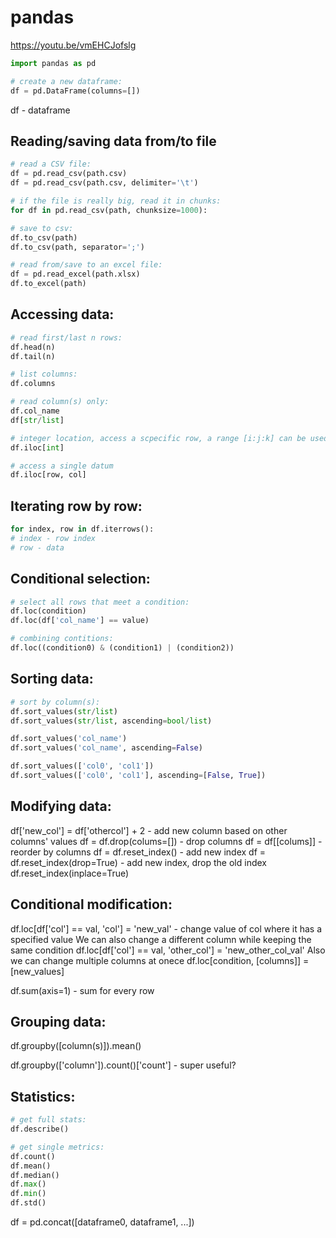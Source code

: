 # pandas
https://youtu.be/vmEHCJofslg  

```python
import pandas as pd

# create a new dataframe:
df = pd.DataFrame(columns=[])
```
df - dataframe

## Reading/saving data from/to file
```python
# read a CSV file:
df = pd.read_csv(path.csv)
df = pd.read_csv(path.csv, delimiter='\t')

# if the file is really big, read it in chunks:
for df in pd.read_csv(path, chunksize=1000):

# save to csv:
df.to_csv(path)
df.to_csv(path, separator=';')

# read from/save to an excel file:
df = pd.read_excel(path.xlsx)
df.to_excel(path)
```

## Accessing data:
```python
# read first/last n rows:
df.head(n)
df.tail(n)

# list columns:
df.columns

# read column(s) only:
df.col_name
df[str/list]

# integer location, access a scpecific row, a range [i:j:k] can be used
df.iloc[int]

# access a single datum
df.iloc[row, col]
```

## Iterating row by row:
```python
for index, row in df.iterrows():
# index - row index
# row - data
```

## Conditional selection:
```python
# select all rows that meet a condition:
df.loc(condition)
df.loc(df['col_name'] == value)

# combining contitions:
df.loc((condition0) & (condition1) | (condition2))
```

## Sorting data: 
```python
# sort by column(s):
df.sort_values(str/list)
df.sort_values(str/list, ascending=bool/list)

df.sort_values('col_name')
df.sort_values('col_name', ascending=False)

df.sort_values(['col0', 'col1'])
df.sort_values(['col0', 'col1'], ascending=[False, True])
```

## Modifying data:
df['new_col'] = df['othercol'] + 2 - add new column based on other columns' values
df = df.drop(colums=[]) - drop columns
df = df[[colums]] - reorder by columns
df = df.reset_index() - add new index
df = df.reset_index(drop=True) - add new index, drop the old index
df.reset_index(inplace=True)

## Conditional modification:
df.loc[df['col'] == val, 'col'] = 'new_val' - change value of col where it has a specified value
We can also change a different column while keeping the same condition
df.loc[df['col'] == val, 'other_col'] = 'new_other_col_val'
Also we can change multiple columns at onece
df.loc[condition, [columns]] = [new_values]



df.sum(axis=1) - sum for every row


## Grouping data:
df.groupby([column(s)]).mean()

df.groupby(['column']).count()['count'] - super useful?

## Statistics:
```python
# get full stats:
df.describe()

# get single metrics:
df.count()
df.mean()
df.median()
df.max()
df.min()
df.std()
```

df = pd.concat([dataframe0, dataframe1, ...])

